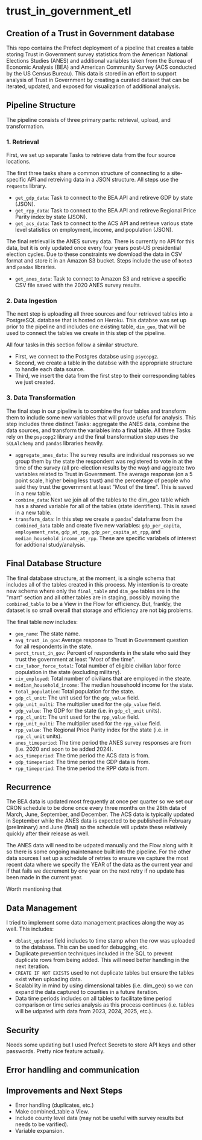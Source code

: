 # trust_in_government_etl
## Creation of a Trust in Government database

This repo contains the Prefect deployment of a pipeline that creates a table storing Trust in Government survey statistics from the American National Elections Studies (ANES) and additional variables taken from the Bureau of Economic Analysis (BEA) and American Community Survey (ACS conducted by the US Census Bureau). This data is stored in an effort to support analysis of Trust in Government by creating a curated dataset that can be iterated, updated, and exposed for visualization of additional analysis.

## Pipeline Structure

The pipeline consists of three primary parts: retrieval, upload, and transformation.

### 1. Retrieval
First, we set up separate Tasks to retrieve data from the four source locations.

The first three tasks share a common structure of connecting to a site-specific API and retreiving data in a JSON structure. All steps use the `requests` library.

- `get_gdp_data`: Task to connect to the BEA API and retireve GDP by state (JSON).
- `get_rpp_data`: Task to connect to the BEA API and retireve Regional Price Parity index by state (JSON).
- `get_acs_data`: Task to connect to the ACS API and retrieve various state level statistics on employment, income, and population (JSON).

The final retrieval is the ANES survey data. There is currently no API for this data, but it is only updated once every four years post-US presidential election cycles. Due to these constraints we download the data in CSV format and store it in an Amazon S3 bucket. Steps include the use of `boto3` and `pandas` libraries. 

- `get_anes_data`: Task to connect to Amazon S3 and retrieve a specific CSV file saved with the 2020 ANES survey results.

### 2. Data Ingestion

The next step is uploading all three sources and four retrieved tables into a PostgreSQL database that is hosted on Heroku. This databse was set up prior to the pipeline and includes one existing table, `dim_geo`, that will be used to connect the tables we create in this step of the pipeline.

All four tasks in this section follow a similar structure. 
- First, we connect to the Postgres databse using `psycopg2`.
- Second, we create a table in the databse with the appropriate structure to handle each data source.
- Third, we insert the data from the first step to their corresponding tables we just created.

### 3. Data Transformation

The final step in our pipeline is to combine the four tables and transform them to include some new variables that will provde useful for analysis. This step includes three distinct Tasks: aggregate the ANES data, combine the data sources, and transform the variables into a final table. All three Tasks rely on the `psycopg2` library and the final transformation step uses the `SQLAlchemy` and `pandas` libraries heavily.

- `aggregate_anes_data`: The survey results are individual responses so we group them by the state the respondent was registered to vote in at the time of the survey (all pre-election results by the way) and aggreate two variables related to Trust in Government. The average response (on a 5 point scale, higher being less trust) and the percentage of people who said they trust the government at least "Most of the time". This is saved in a new table.
- `combine_data`: Next we join all of the tables to the dim_geo table which has a shared variable for all of the tables (state identifiers). This is saved in a new table.
- `transform_data`: In this step we create a `pandas`' dataframe from the `combined_data` table and create five new variables: `gdp_per_capita`, `employement_rate`, `gdp_at_rpp`, `gdp_per_capita_at_rpp`, and `median_household_income_at_rpp`. These are specific variabels of interest for addtional study/analysis.

## Final Database Structure

The final database structure, at the moment, is a single schema that includes all of the tables created in this process. My intention is to create new schema where only the `final_table` and `dim_geo` tables are in the "mart" section and all other tables are in staging, possibly moving the `combined_table` to be a View in the Flow for efficiency. But, frankly, the dataset is so small overall that storage and efficiency are not big problems.

The final table now includes:

- `geo_name`: The state name.
- `avg_trust_in_gov`: Average response to Trust in Government question for all respondents in the state.
- `perct_trust_in_gov`: Percent of respondents in the state who said they trust the government at least "Most of the time".
- `civ_labor_force_total`: Total number of eligible civilian labor force population in the state (excluding military).
- `civ_employed`: Total number of civilians that are employed in the steate.
- `median_household_income`: The median househoold income for the state.
- `total_population`: Total population for the state.
- `gdp_cl_unit`: The unit used for the `gdp_value` field.
- `gdp_unit_multi`: The multiplier used for the `gdp_value` field.
- `gdp_value`: The GDP for the state (i.e. in `gdp_cl_unit` units). 
- `rpp_cl_unit`: The unit used for the `rpp_value` field.
- `rpp_unit_multi`: The multiplier used for the `rpp_value` field.
- `rpp_value`: The Regional Price Parity index for the state (i.e. in `rpp_cl_unit` units).
- `anes_timeperiod`: The time period the ANES survey responses are from (i.e. 2020 and soon to be added 2024).
- `acs_timeperiod`: The time period the ACS data is from.
- `gdp_timeperiod`: The time period the GDP data is from.
- `rpp_timeperiod`: The time period the RPP data is from.

## Recurrence

The BEA data is updated most frequently at once per quarter so we set our CRON schedule to be done once every three months on the 28th data of March, June, September, and December. The ACS data is typically updated in September while the ANES data is expected to be published in February (preliminary) and June (final) so the schedule will update these relatively quickly after their release as well.

The ANES data will need to be udpated manually and the Flow along with it so there is some ongoing maintenance built into the pipeline. For the other data sources I set up a schedule of retries to ensure we capture the most recent data where we specify the YEAR of the data as the current year and if that fails we decrement by one year on the next retry if no update has been made in the current year.

Worth mentioning that 
## Data Management

I tried to implement some data management practices along the way as well. This includes:

- `dblast_updated` field includes to time stamp when the row was uploaded to the database. This can be used for debugging, etc.
- Duplicate prevention techniques included in the SQL to prevent duplicate rows from being added. This will need better handling in the next iteration.
- `CREATE IF NOT EXISTS` used to not duplicate tables but ensure the tables exist when uploading data.
- Scalability in mind by using dimensional tables (i.e. dim_geo) so we can expand the data captured to counties in a future iteration.
- Data time periods includes on all tables to facilitate time period comparison or time series analysis as this process continues (i.e. tables will be udpated with data from 2023, 2024, 2025, etc.).


## Security

Needs some updating but I used Prefect Secrets to store API keys and other passwords. Pretty nice feature actually.

## Error handling and communication

## Improvements and Next Steps
- Error handling (duplicates, etc.)
- Make combined_table a View.
- Include county level data (may not be useful with survey results but needs to be varified).
- Variable expansion.

